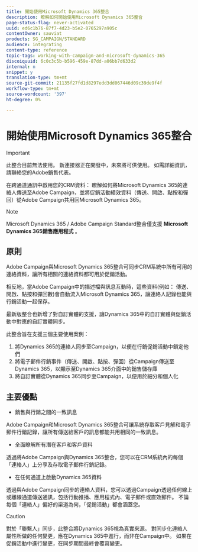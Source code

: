 ```yaml
---
title: 開始使用Microsoft Dynamics 365整合
description: 瞭解如何開始使用Microsoft Dynamics 365整合
page-status-flag: never-activated
uuid: ed6c1b76-87f7-4d23-b5e2-0765297a905c
contentOwner: sauviat
products: SG_CAMPAIGN/STANDARD
audience: integrating
content-type: reference
topic-tags: working-with-campaign-and-microsoft-dynamics-365
discoiquuid: 6c0c3c5b-b596-459e-87dd-a06bb7d633d2
internal: n
snippet: y
translation-type: tm+mt
source-git-commit: 21135f27fd1d8297edd3dd067446d09c39de9f4f
workflow-type: tm+mt
source-wordcount: '397'
ht-degree: 0%

---
```



# 開始使用Microsoft Dynamics 365整合

>[!IMPORTANT]
>
>此整合目前無法使用。 新連接器正在開發中，未來將可供使用。 如需詳細資訊，請聯絡您的Adobe銷售代表。

在跨通道通訊中啟用您的CRM資料： 瞭解如何將Microsoft Dynamics 365的連絡人傳送至Adobe Campaign，並將促銷活動績效資料（傳送、開啟、點按和彈回）從Adobe Campaign共用回Microsoft Dynamics 365。

>[!NOTE]
>
>Microsoft Dynamics 365 / Adobe Campaign Standard整合僅支援 **Microsoft Dynamics 365銷售應用程式** 。

## 原則

Adobe Campaign與Microsoft Dynamics 365整合可同步CRM系統中所有可用的連絡資料，讓所有相關的連絡資料都可用於促銷活動。

相反地，當Adobe Campaign中的描述檔與訊息互動時，這些資料(例如： 傳送、開啟、點按和彈回數)會自動流入Microsoft Dynamics 365，讓連絡人記錄也能與行銷活動一起保存。

最新版整合也新增了對自訂實體的支援，讓Dynamics 365中的自訂實體與促銷活動中對應的自訂實體同步。

此整合旨在支援三個主要使用案例：

1. 將Dynamics 365的連絡人同步至Campaign，以便在行銷促銷活動中鎖定他們
1. 將電子郵件行銷事件（傳送、開啟、點按、彈回）從Campaign傳送至Dynamics 365，以顯示至Dynamics 365介面中的銷售儲存庫
1. 將自訂實體從Dynamics 365同步至Campaign，以便用於細分和個人化

## 主要優點

* 銷售與行銷之間的一致訊息

Adobe Campaign和Microsoft Dynamics 365整合可讓系統存取客戶見解和電子郵件行銷記錄，讓所有傳送給客戶的訊息都能共用相同的一致訊息。

* 全面瞭解所有潛在客戶和客戶資料

透過將Adobe Campaign與Dynamics 365整合，您可以在CRM系統內的每個「連絡人」上分享及存取電子郵件行銷記錄。

* 在任何通道上啟動Dynamics 365資料

透過與Adobe Campaign同步的連絡人資料，您可以透過Campaign透過任何線上或離線通道傳送通訊，包括行動推播、應用程式內、電子郵件或直效郵件。 不論每個「連絡人」偏好的渠道為何，「促銷活動」都會涵蓋您。

>[!CAUTION]
>
>對於「聯繫人」同步，此整合將Dynamics 365視為真實來源。  對同步化連絡人屬性所做的任何變更，應在Dynamics 365中進行，而非在Campaign中。  如果在促銷活動中進行變更，在同步期間最終會覆寫變更。
